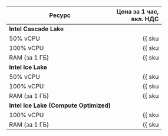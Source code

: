 | Ресурс        | Цена за 1 час,<br>вкл. НДС         |
|---------------|-----------------------------------:|
| **Intel Cascade Lake**                             |
| 50% vCPU      | {{ sku|KZT|mdb.kafka.kraft.v2.cpu.c50|string }}    | 
| 100% vCPU     | {{ sku|KZT|mdb.kafka.kraft.v2.cpu.c100|string }}   | 
| RAM (за 1 ГБ) | {{ sku|KZT|mdb.kafka.kraft.v2.ram|string }} | 
| **Intel Ice Lake**                                     |
| 50% vCPU      | {{ sku|KZT|mdb.kafka.kraft.v3.cpu.c50|string }}  |
| 100% vCPU     | {{ sku|KZT|mdb.kafka.kraft.v3.cpu.c100|string }}  |
| RAM (за 1 ГБ) | {{ sku|KZT|mdb.kafka.kraft.v3.ram|string }} |
| **Intel Ice Lake (Compute Optimized)**                 |
| 100% vCPU | {{ sku|KZT|mdb.kafka.kraft.highfreq-v3.cpu.c100|string }}     |
| RAM (за 1 ГБ) | {{ sku|KZT|mdb.kafka.kraft.highfreq-v3.ram|string }} |

